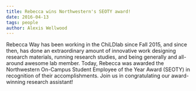 ```yaml
---
title: Rebecca wins Northwestern's SEOTY award!
date: 2016-04-13
tags: people
author: Alexis Wellwood
---
```


<!-- <img src="../images/rebecca_SEOTY.jpg" width="11%" style="float:right;"> -->
Rebecca Way has been working in the ChiLDlab since Fall 2015, and since then, has done an extraordinary amount of innovative work designing research materials, running research studies, and being generally and all-around awesome lab member. Today, Rebecca was awarded the Northwestern On-Campus Student Employee of the Year Award (SEOTY) in recognition of their accomplishments. Join us in congratulating our award-winning research assistant!